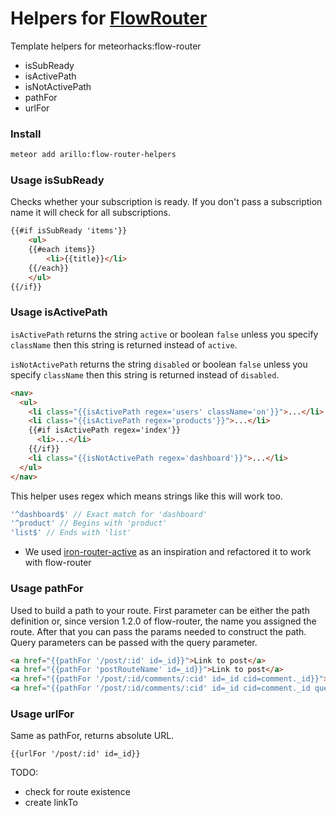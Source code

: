 # Helpers for [FlowRouter](https://github.com/meteorhacks/flow-router/)

Template helpers for meteorhacks:flow-router

- isSubReady
- isActivePath
- isNotActivePath
- pathFor
- urlFor

### Install
```sh
meteor add arillo:flow-router-helpers
```

### Usage isSubReady

Checks whether your subscription is ready. If you don't pass a subscription name it will check for all subscriptions.

```html
{{#if isSubReady 'items'}}
	<ul>
	{{#each items}}
		<li>{{title}}</li>
	{{/each}}
	</ul>
{{/if}}
```

### Usage isActivePath

`isActivePath` returns the string `active` or boolean `false` unless you specify `className` then this string is returned instead of `active`.

`isNotActivePath` returns the string `disabled` or boolean `false` unless you specify `className` then this string is returned instead of `disabled`.

```html
<nav>
  <ul>
    <li class="{{isActivePath regex='users' className='on'}}">...</li>
    <li class="{{isActivePath regex='products'}}">...</li>
    {{#if isActivePath regex='index'}}
      <li>...</li>
    {{/if}}
    <li class="{{isNotActivePath regex='dashboard'}}">...</li>
  </ul>
</nav>
```
This helper uses regex which means strings like this will work too.
```js
'^dashboard$' // Exact match for 'dashboard'
'^product' // Begins with 'product'
'list$' // Ends with 'list'
```
* We used [iron-router-active](https://github.com/zimme/meteor-iron-router-active/)
as an inspiration and refactored it to work with flow-router


### Usage pathFor

Used to build a path to your route. First parameter can be either the path definition or, since version 1.2.0 of flow-router, the name you assigned the route. After that you can pass the params needed to construct the path. Query parameters can be passed with the query parameter.

```html
<a href="{{pathFor '/post/:id' id=_id}}">Link to post</a>
<a href="{{pathFor 'postRouteName' id=_id}}">Link to post</a>
<a href="{{pathFor '/post/:id/comments/:cid' id=_id cid=comment._id}}">Link to comment in post</a>
<a href="{{pathFor '/post/:id/comments/:cid' id=_id cid=comment._id query='back=yes&more=true'}}">Link to comment in post with query params</a>
```

### Usage urlFor

Same as pathFor, returns absolute URL.

```
{{urlFor '/post/:id' id=_id}}
```

TODO: 
- check for route existence
- create linkTo